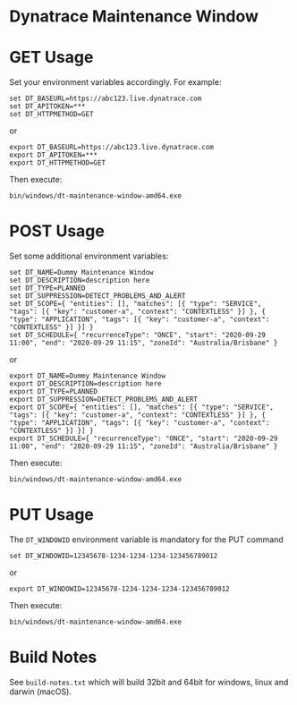 # Dynatrace Maintenance Window

# GET Usage

Set your environment variables accordingly. For example:
```
set DT_BASEURL=https://abc123.live.dynatrace.com
set DT_APITOKEN=***
set DT_HTTPMETHOD=GET
```
or
```
export DT_BASEURL=https://abc123.live.dynatrace.com
export DT_APITOKEN=***
export DT_HTTPMETHOD=GET
```

Then execute:

```
bin/windows/dt-maintenance-window-amd64.exe
```

# POST Usage
Set some additional environment variables:
```
set DT_NAME=Dummy Maintenance Window
set DT_DESCRIPTION=description here
set DT_TYPE=PLANNED
set DT_SUPPRESSION=DETECT_PROBLEMS_AND_ALERT
set DT_SCOPE={ "entities": [], "matches": [{ "type": "SERVICE", "tags": [{ "key": "customer-a", "context": "CONTEXTLESS" }] }, { "type": "APPLICATION", "tags": [{ "key": "customer-a", "context": "CONTEXTLESS" }] }] }
set DT_SCHEDULE={ "recurrenceType": "ONCE", "start": "2020-09-29 11:00", "end": "2020-09-29 11:15", "zoneId": "Australia/Brisbane" }
```
or
```
export DT_NAME=Dummy Maintenance Window
export DT_DESCRIPTION=description here
export DT_TYPE=PLANNED
export DT_SUPPRESSION=DETECT_PROBLEMS_AND_ALERT
export DT_SCOPE={ "entities": [], "matches": [{ "type": "SERVICE", "tags": [{ "key": "customer-a", "context": "CONTEXTLESS" }] }, { "type": "APPLICATION", "tags": [{ "key": "customer-a", "context": "CONTEXTLESS" }] }] }
export DT_SCHEDULE={ "recurrenceType": "ONCE", "start": "2020-09-29 11:00", "end": "2020-09-29 11:15", "zoneId": "Australia/Brisbane" }
```

Then execute:
```
bin/windows/dt-maintenance-window-amd64.exe
```

# PUT Usage
The `DT_WINDOWID` environment variable is mandatory for the PUT command
```
set DT_WINDOWID=12345678-1234-1234-1234-123456789012
```
or
```
export DT_WINDOWID=12345678-1234-1234-1234-123456789012
```

Then execute:
```
bin/windows/dt-maintenance-window-amd64.exe
```

# Build Notes

See `build-notes.txt` which will build 32bit and 64bit for windows, linux and darwin (macOS).